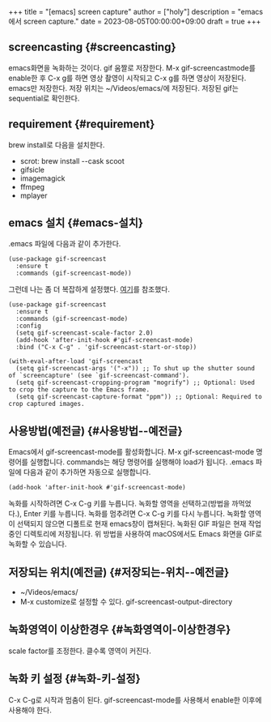 +++
title = "[emacs] screen capture"
author = ["holy"]
description = "emacs에서 screen capture."
date = 2023-08-05T00:00:00+09:00
draft = true
+++

## screencasting {#screencasting}

emacs화면을 녹화하는 것이다. gif 움짤로 저장한다. M-x
gif-screencastmode를 enable한 후 C-x g를 하면 영상 촬영이 시작되고 C-x
g를 하면 영상이 저장된다. emacs만 저장한다. 저장 위치는
~/Videos/emacs/에 저장된다. 저장된 gif는 sequential로 확인한다.


## requirement {#requirement}

brew install로 다음을 설치한다.

-   scrot: brew install --cask scoot
-   gifsicle
-   imagemagick
-   ffmpeg
-   mplayer


## emacs 설치 {#emacs-설치}

.emacs 파일에 다음과 같이 추가한다.

```emacs-lisp
(use-package gif-screencast
  :ensure t
  :commands (gif-screencast-mode))
```

그런데 나는 좀 더 복잡하게 설정했다.  [여기](https://github.com/Ambrevar/emacs-gif-screencast)를 참조했다.

```emacs-lisp
(use-package gif-screencast
  :ensure t
  :commands (gif-screencast-mode)
  :config
  (setq gif-screencast-scale-factor 2.0)
  (add-hook 'after-init-hook #'gif-screencast-mode)
  :bind ("C-x C-g" . 'gif-screencast-start-or-stop))

(with-eval-after-load 'gif-screencast
  (setq gif-screencast-args '("-x")) ;; To shut up the shutter sound of `screencapture' (see `gif-screencast-command').
  (setq gif-screencast-cropping-program "mogrify") ;; Optional: Used to crop the capture to the Emacs frame.
  (setq gif-screencast-capture-format "ppm")) ;; Optional: Required to crop captured images.

```


## 사용방법(예전글) {#사용방법--예전글}

Emacs에서 gif-screencast-mode를 활성화합니다. M-x gif-screencast-mode
명령어를 실행합니다. commands는 해당 명령어를 실행해야 load가
됩니다. .emacs 파일에 다음과 같이 추가하면 자동으로 실행합니다.

```emacs-lisp
(add-hook 'after-init-hook #'gif-screencast-mode)
```

녹화를 시작하려면 C-x C-g 키를 누릅니다. 녹화할 영역을 선택하고(방법을
까먹었다.), Enter 키를 누릅니다. 녹화를 멈추려면 C-x C-g 키를 다시
누릅니다. 녹화할 영역이 선택되지 않으면 디폴트로 현재 emacs창이
캡쳐된다.  녹화된 GIF 파일은 현재 작업 중인 디렉토리에 저장됩니다.  위
방법을 사용하여 macOS에서도 Emacs 화면을 GIF로 녹화할 수 있습니다.


## 저장되는 위치(예전글) {#저장되는-위치--예전글}

-   ~/Videos/emacs/
-   M-x customize로 설정할 수 있다.
    gif-screencast-output-directory


## 녹화영역이 이상한경우 {#녹화영역이-이상한경우}

scale factor를 조정한다. 클수록 영역이 커진다.


## 녹화 키 설정 {#녹화-키-설정}

C-x C-g로 시작과 멈춤이 된다. gif-screencast-mode를 사용해서 enable한
이후에 사용해야 한다.
